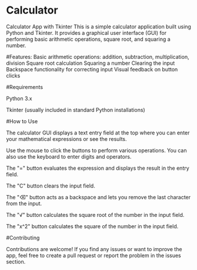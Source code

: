 # Calculator

Calculator App with Tkinter
This is a simple calculator application built using Python and Tkinter. It provides a graphical user interface (GUI) for performing basic arithmetic operations, square root, and squaring a number.

#Features:
Basic arithmetic operations: addition, subtraction, multiplication, division
Square root calculation
Squaring a number
Clearing the input
Backspace functionality for correcting input
Visual feedback on button clicks


#Requirements


Python 3.x

Tkinter (usually included in standard Python installations)

#How to Use


The calculator GUI displays a text entry field at the top where you can enter your mathematical expressions or see the results.

Use the mouse to click the buttons to perform various operations. You can also use the keyboard to enter digits and operators.

The "=" button evaluates the expression and displays the result in the entry field.

The "C" button clears the input field.

The "⌫" button acts as a backspace and lets you remove the last character from the input.

The "√" button calculates the square root of the number in the input field.

The "x^2" button calculates the square of the number in the input field.

#Contributing

Contributions are welcome! If you find any issues or want to improve the app, feel free to create a pull request or report the problem in the issues section.
